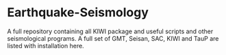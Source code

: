 # Earthquake-Seismology
A full repository containing all KIWI package and useful scripts and other seismological programs.
A full set of GMT, Seisan, SAC, KIWI and TauP are listed with installation here.

